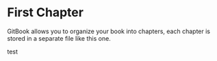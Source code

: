 # First Chapter

GitBook allows you to organize your book into chapters, each chapter is stored in a separate file like this one.

test

